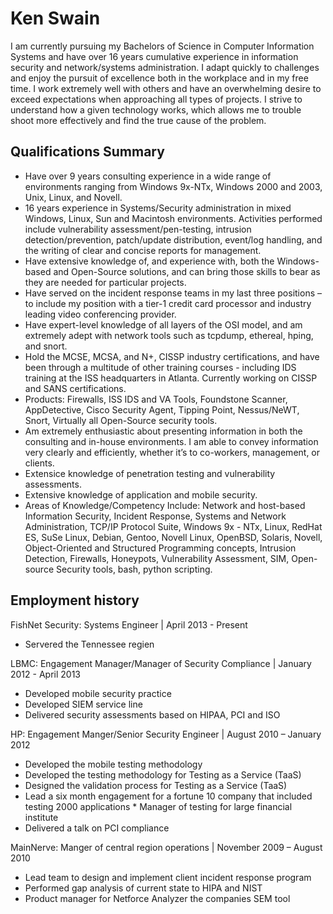 # Ken Swain 

I am currently pursuing my Bachelors of Science in Computer Information Systems and have over 16 years cumulative experience in information security and network/systems administration. I adapt quickly to challenges and enjoy the pursuit of excellence both in the workplace and in my free time. I work extremely well with others and have an overwhelming desire to exceed expectations when approaching all types of projects. I strive to understand how a given technology works, which allows me to trouble shoot more effectively and find the true cause of the problem.

## Qualifications Summary

* Have over 9 years consulting experience in a wide range of environments ranging from Windows 9x-NTx, Windows 2000 and 2003, Unix, Linux, and Novell.
* 16 years experience in Systems/Security administration in mixed Windows, Linux, Sun and Macintosh environments. Activities performed include vulnerability assessment/pen-testing, intrusion detection/prevention, patch/update distribution, event/log handling, and the writing of clear and concise reports for management.
* Have extensive knowledge of, and experience with, both the Windows-based and Open-Source solutions, and can bring those skills to bear as they are needed for particular projects.
* Have served on the incident response teams in my last three positions – to include my position with a tier-1 credit card processor and industry leading video conferencing provider.
* Have expert-level knowledge of all layers of the OSI model, and am extremely adept with network tools such as tcpdump, ethereal, hping, and snort.
* Hold the MCSE, MCSA, and N+, CISSP industry certifications, and have been through a multitude of other training courses - including IDS training at the ISS headquarters in Atlanta. Currently working on CISSP and SANS certifications.
* Products: Firewalls, ISS IDS and VA Tools, Foundstone Scanner, AppDetective, Cisco Security Agent, Tipping Point, Nessus/NeWT, Snort, Virtually all Open-Source security tools.
* Am extremely enthusiastic about presenting information in both the consulting and in-house environments. I am able to convey information very clearly and efficiently, whether it’s to co-workers, management, or clients. 
* Extensice knowledge of penetration testing and vulnerability assessments. 
* Extensive knowledge of application and mobile security.
* Areas of Knowledge/Competency Include: Network and host-based Information Security, Incident Response, Systems and Network Administration, TCP/IP Protocol Suite, Windows 9x - NTx, Linux, RedHat ES, SuSe Linux, Debian, Gentoo, Novell Linux, OpenBSD, Solaris, Novell, Object-Oriented and Structured Programming concepts, Intrusion Detection, Firewalls, Honeypots, Vulnerability Assessment, SIM, Open- source Security tools, bash, python scripting.

## Employment history

FishNet Security: Systems Engineer | April 2013 - Present

* Servered the Tennessee regien

LBMC: Engagement Manager/Manager of Security Compliance | January 2012 - April 2013

* Developed mobile security practice
* Developed SIEM service line
* Delivered security assessments based on HIPAA, PCI and ISO

HP: Engagement Manger/Senior Security Engineer | August 2010 – January 2012

* Developed the mobile testing methodology
* Developed the testing methodology for Testing as a Service (TaaS)
* Designed the validation process for Testing as a Service (TaaS)
* Lead a six month engagement for a fortune 10 company that included testing 2000 applications * Manager of testing for large financial institute
* Delivered a talk on PCI compliance

MainNerve: Manger of central region operations | November 2009 – August 2010

* Lead team to design and implement client incident response program 
* Performed gap analysis of current state to HIPA and NIST
* Product manager for Netforce Analyzer the companies SEM tool